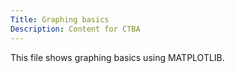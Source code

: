 ```yaml
---
Title: Graphing basics 
Description: Content for CTBA
---
```


This file shows graphing basics using MATPLOTLIB.
